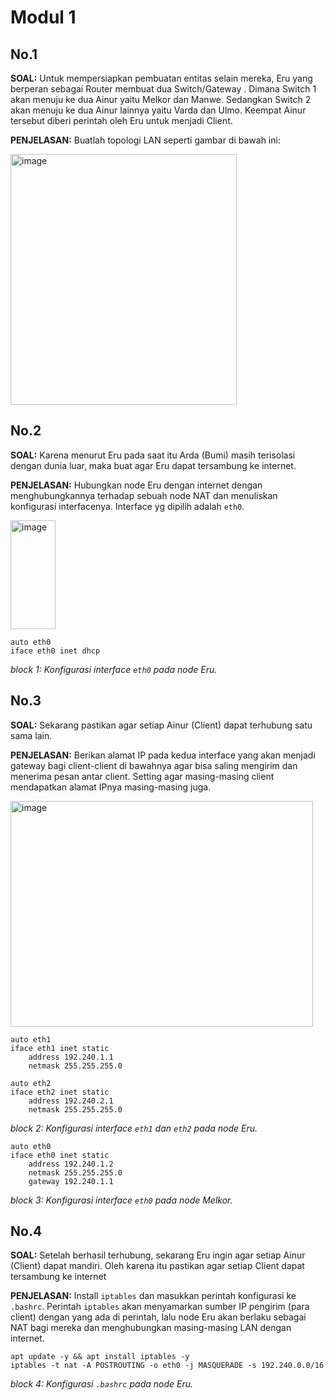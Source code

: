 # Modul 1

## No.1
**SOAL:** Untuk mempersiapkan pembuatan entitas selain mereka, Eru yang berperan sebagai Router membuat dua Switch/Gateway . Dimana Switch 1 akan menuju ke dua Ainur yaitu Melkor dan Manwe. Sedangkan Switch 2 akan menuju ke dua Ainur lainnya yaitu Varda dan Ulmo. Keempat Ainur tersebut diberi perintah oleh Eru untuk menjadi Client.

**PENJELASAN:** Buatlah topologi LAN seperti gambar di bawah ini:

<img width="362" height="401" alt="image" src="https://github.com/user-attachments/assets/5c8cdd3b-6c12-45b3-8f07-c0ed594b4fee" />

## No.2
**SOAL:** Karena menurut Eru pada saat itu Arda (Bumi) masih terisolasi dengan dunia luar, maka buat agar Eru dapat tersambung ke internet.

**PENJELASAN:**  Hubungkan node Eru dengan internet dengan menghubungkannya terhadap sebuah node NAT dan menuliskan konfigurasi interfacenya. Interface yg dipilih adalah `eth0`.

<img width="72" height="174" alt="image" src="https://github.com/user-attachments/assets/e63b10cd-0a77-4100-afd0-cfa6a7eb7335" />

```
auto eth0
iface eth0 inet dhcp
```
_block 1: Konfigurasi interface `eth0` pada node Eru._

## No.3
**SOAL:** Sekarang pastikan agar setiap Ainur (Client) dapat terhubung satu sama lain.

**PENJELASAN:** Berikan alamat IP pada kedua interface yang akan menjadi gateway bagi client-client di bawahnya agar bisa saling mengirim dan menerima pesan antar client. Setting agar masing-masing client mendapatkan alamat IPnya masing-masing juga.

<img width="484" height="361" alt="image" src="https://github.com/user-attachments/assets/dc79a119-0850-4cf8-b6cc-17959a3c68e7" />

```
auto eth1
iface eth1 inet static
	address 192.240.1.1
	netmask 255.255.255.0

auto eth2
iface eth2 inet static
	address 192.240.2.1
	netmask 255.255.255.0
```
_block 2: Konfigurasi interface `eth1` dan `eth2` pada node Eru._


```
auto eth0
iface eth0 inet static
	address 192.240.1.2
	netmask 255.255.255.0
	gateway 192.240.1.1
```
_block 3: Konfigurasi interface `eth0` pada node Melkor._

## No.4
**SOAL:** Setelah berhasil terhubung, sekarang Eru ingin agar setiap Ainur (Client) dapat mandiri. Oleh karena itu pastikan agar setiap Client dapat tersambung ke internet

**PENJELASAN:**  Install `iptables` dan masukkan perintah konfigurasi ke `.bashrc`. Perintah `iptables` akan menyamarkan sumber IP pengirim (para client) dengan yang ada di perintah, lalu node Eru akan berlaku sebagai NAT bagi mereka dan menghubungkan masing-masing LAN dengan internet.

```
apt update -y && apt install iptables -y
iptables -t nat -A POSTROUTING -o eth0 -j MASQUERADE -s 192.240.0.0/16
```
_block 4: Konfigurasi `.bashrc` pada node Eru._
